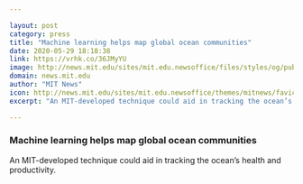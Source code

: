 ```yaml
---

layout: post
category: press
title: "Machine learning helps map global ocean communities"
date: 2020-05-29 18:18:38
link: https://vrhk.co/36JMyYU
image: http://news.mit.edu/sites/mit.edu.newsoffice/files/styles/og/public/images/2020/MIT-Plankton-Province-01.jpg
domain: news.mit.edu
author: "MIT News"
icon: http://news.mit.edu/sites/mit.edu.newsoffice/themes/mitnews/favicon.ico
excerpt: "An MIT-developed technique could aid in tracking the ocean’s health and productivity."

---
```


### Machine learning helps map global ocean communities

An MIT-developed technique could aid in tracking the ocean’s health and productivity.